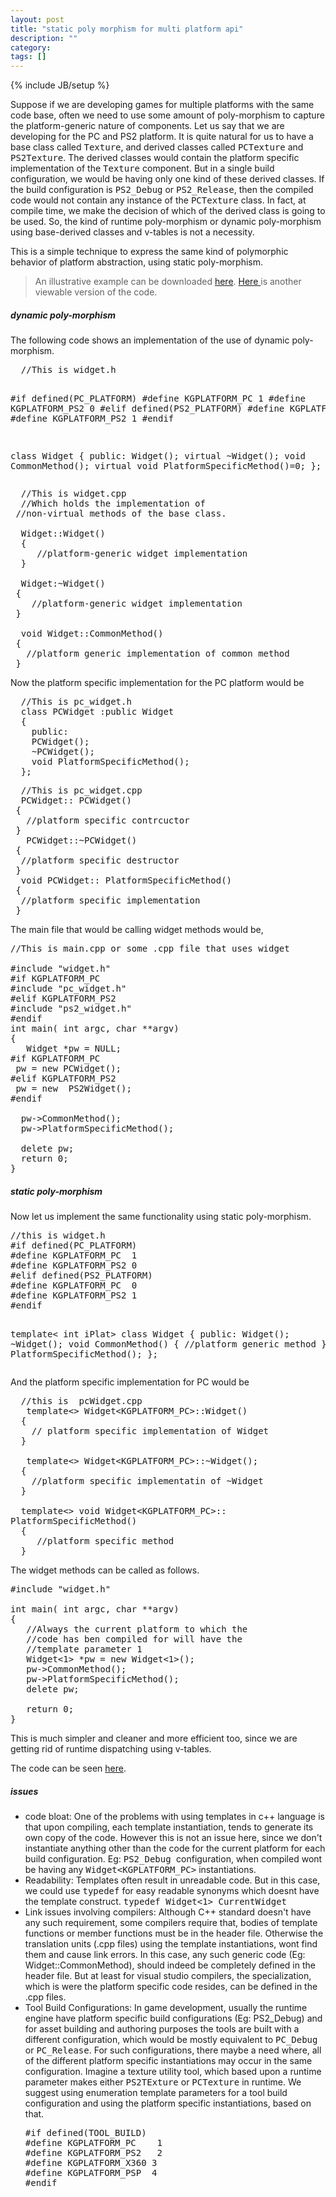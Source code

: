 ```yaml
---
layout: post
title: "static poly morphism for multi platform api"
description: ""
category: 
tags: []
---
```

{% include JB/setup %}

Suppose if we are developing games for multiple platforms with the same code base, often we need to use some amount of poly-morphism to capture the platform-generic nature of components. Let us say that we are developing for the PC and PS2 platform. It is quite natural for us to have a base class called <tt>Texture</tt>, and derived classes called <tt>PCTexture</tt> and <tt>PS2Texture</tt>. The derived classes would contain the platform specific implementation of the <tt>Texture</tt> component.  But in a single build configuration, we would be having only one kind of these derived classes. If the build configuration is <tt>PS2_Debug</tt> or <tt>PS2_Release</tt>, then the compiled code would not contain any instance of the <tt>PCTexture</tt> class. In fact, at compile time, we make the decision of which of the derived class is going to be used. So, the kind of runtime poly-morphism or dynamic poly-morphism using base-derived classes and v-tables is not a necessity.



This is a simple technique to express the same kind of polymorphic behavior of platform abstraction, using static poly-morphism.
<blockquote>An illustrative example can be downloaded <a href="http://kgeorge-lib.googlecode.com/files/kgeorge-lib_static_polymorphism_multi_platform_010909.rar">here</a>.
<a href="http://code.google.com/p/kgeorge-lib/source/browse/#svn/trunk/kg_static_polymorphism_multi_platform">Here </a>is another viewable version of the code.</blockquote>
<h5>dynamic poly-morphism</h5>
The following code shows an implementation of the use of dynamic poly-morphism.
<pre>  //This is widget.h

#if defined(PC_PLATFORM)
#define KGPLATFORM_PC  1
#define KGPLATFORM_PS2 0
#elif defined(PS2_PLATFORM)
#define KGPLATFORM_PC  0
#define KGPLATFORM_PS2 1
#endif

  class Widget
  {
    public:
    Widget();
    virtual ~Widget();
    void CommonMethod();
    virtual void PlatformSpecificMethod()=0;
  };</pre>
<pre>  //This is widget.cpp
  //Which holds the implementation of
 //non-virtual methods of the base class.

  Widget::Widget()
  {
     //platform-generic widget implementation
  }

  Widget:~Widget()
 {
    //platform-generic widget implementation
 }

  void Widget::CommonMethod()
 {
   //platform generic implementation of common method
 }</pre>
Now  the platform specific implementation for the PC platform would be
<pre>  //This is pc_widget.h
  class PCWidget :public Widget
  {
    public:
    PCWidget();
    ~PCWidget();
    void PlatformSpecificMethod();
  };</pre>
<pre>  //This is pc_widget.cpp
  PCWidget:: PCWidget()
 {
   //platform specific contrcuctor
 }
   PCWidget::~PCWidget()
 {
  //platform specific destructor
 }
  void PCWidget:: PlatformSpecificMethod()
 {
  //platform specific implementation
 }</pre>
The main file that would be calling widget methods would be,
<pre>//This is main.cpp or some .cpp file that uses widget

#include "widget.h"
#if KGPLATFORM_PC
#include "pc_widget.h"
#elif KGPLATFORM_PS2
#include "ps2_widget.h"
#endif
int main( int argc, char **argv)
{
   Widget *pw = NULL;
#if KGPLATFORM_PC
 pw = new PCWidget();
#elif KGPLATFORM_PS2
 pw = new  PS2Widget();
#endif

  pw-&gt;CommonMethod();
  pw-&gt;PlatformSpecificMethod();

  delete pw;
  return 0;
}</pre>
<h5>static poly-morphism</h5>
Now let us implement the same functionality using static poly-morphism.
<pre>//this is widget.h
#if defined(PC_PLATFORM)
#define KGPLATFORM_PC  1
#define KGPLATFORM_PS2 0
#elif defined(PS2_PLATFORM)
#define KGPLATFORM_PC  0
#define KGPLATFORM_PS2 1
#endif

   template&lt; int iPlat&gt;
   class Widget
   {
      public:
        Widget();
	~Widget();
	void CommonMethod()
       {
	 //platform generic method
       }
	void PlatformSpecificMethod();
   };</pre>
And the platform specific implementation  for PC would be
<pre>  //this is  pcWidget.cpp
   template&lt;&gt; Widget&lt;KGPLATFORM_PC&gt;::Widget()
  {
    // platform specific implementation of Widget
  }

   template&lt;&gt; Widget&lt;KGPLATFORM_PC&gt;::~Widget();
  {
    //platform specific implementatin of ~Widget
  }

  template&lt;&gt; void Widget&lt;KGPLATFORM_PC&gt;::
PlatformSpecificMethod()
  {
	 //platform specific method
  }</pre>
The widget methods can be called as  follows.
<pre>#include "widget.h"

int main( int argc, char **argv)
{
   //Always the current platform to which the
   //code has ben compiled for will have the
   //template parameter 1
   Widget&lt;1&gt; *pw = new Widget&lt;1&gt;();
   pw-&gt;CommonMethod();
   pw-&gt;PlatformSpecificMethod();
   delete pw;

   return 0;
}</pre>
This is much simpler and cleaner and more efficient too, since we are getting rid of runtime dispatching using v-tables.

The code can be seen <a href="http://kgeorge-lib.googlecode.com/files/kgeorge-lib_static_polymorphism_multi_platform_010909.rar">here</a>.

<h5> issues </h5>
<ul>
<li>code bloat: One of the problems with using templates in c++ language is that upon compiling, each template instantiation, tends to generate its own copy of the code. However this is not an issue here, since we don't instantiate anything other than the code for the current platform for each build configuration. Eg: <tt> PS2_Debug </tt> configuration, when compiled wont be having any <tt>Widget&lt;KGPLATFORM_PC&gt;</tt> instantiations.   </li>
<li> Readability: Templates often result in unreadable code. But in this case, we could use <tt>typedef</tt>  for easy readable synonyms which doesnt have the template construct. <tt>typedef Widget&lt;1&gt; CurrentWidget</tt></li>

<li>Link issues involving compilers: Although C++ standard doesn't have any such requirement, some compilers require that,
bodies of template functions or member functions must be in the header file. Otherwise the translation units (.cpp files) using the template instantiations, wont find them and cause link errors. In this case, any such generic code (Eg: Widget::CommonMethod), should indeed be completely defined in the header file. But at least for visual studio compilers, the specialization, which is were the platform specific code resides, can be defined in the .cpp files.
<li>Tool Build Configurations: In game development, usually the runtime engine have  platform specific build configurations (Eg: PS2_Debug) and for asset building and authoring purposes the tools are built with a different configuration, which would be mostly equivalent to <tt>PC_Debug</tt> or <tt>PC_Release</tt>. For such configurations, there maybe a need where, all of the different platform specific instantiations may occur in the same configuration. Imagine a texture utility tool, which based upon a runtime parameter makes either <tt>PS2TExture</tt> or <tt>PCTexture</tt> in runtime. We suggest using enumeration template parameters for a tool build configuration and using  the platform specific instantiations, based on  that.
<tt>
<pre>
#if defined(TOOL_BUILD)
#define KGPLATFORM_PC    1
#define KGPLATFORM_PS2   2
#define KGPLATFORM_X360 3
#define KGPLATFORM_PSP  4
#endif
</pre>
</tt>
</li>
</ul>